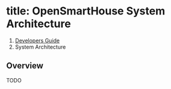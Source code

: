 
# title: OpenSmartHouse System Architecture

<nav aria-label="breadcrumb">
  <ol class="breadcrumb">
    <li class="breadcrumb-item"><a href="../index.php">Developers Guide</a></li>
    <li class="breadcrumb-item active" aria-current="page">System Architecture</li>
  </ol>
</nav>

## Overview

TODO

